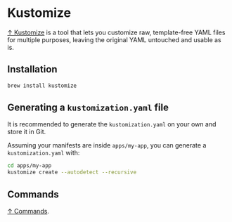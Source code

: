 # Kustomize

[↑ Kustomize](https://kustomize.io) is a tool that lets you customize raw, template-free YAML files for multiple purposes, leaving the original YAML untouched and usable as is.

## Installation

```bash
brew install kustomize
```

## Generating a `kustomization.yaml` file

It is recommended to generate the `kustomization.yaml` on your own and store it in Git.

Assuming your manifests are inside `apps/my-app`, you can generate a `kustomization.yaml` with:

```bash
cd apps/my-app
kustomize create --autodetect --recursive
```

## Commands

[↑ Commands](https://kubectl.docs.kubernetes.io/references/kustomize/cmd).
